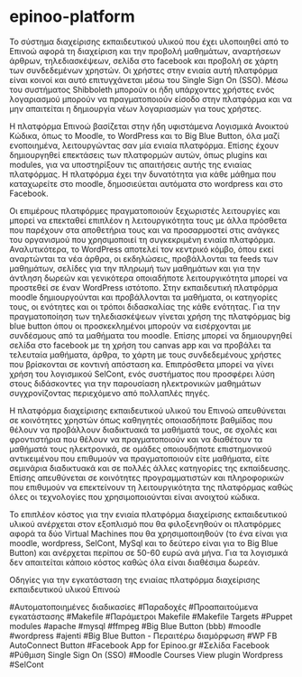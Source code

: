 # epinoo-platform

Το σύστημα διαχείρισης εκπαιδευτικού υλικού που έχει υλοποιηθεί από το Επινοώ αφορά τη διαχείριση και την προβολή μαθημάτων, αναρτήσεων άρθρων, τηλεδιασκέψεων, σελίδα στο facebook και προβολή σε χάρτη των συνδεδεμένων χρηστών. Οι χρήστες στην ενιαία αυτή πλατφόρμα είναι κοινοί και αυτό επιτυγχάνεται μέσω του Single Sign On (SSO). Μέσω του συστήματος Shibboleth  μπορούν οι ήδη υπάρχοντες χρήστες ενός λογαριασμού μπορούν να πραγματοποιούν είσοδο στην πλατφόρμα και να μην απαιτείται η δημιουργία νέων λογαριασμών για τους χρήστες.

Η πλατφόρμα Επινοώ βασίζεται στην ήδη υφιστάμενα Λογισμικά Ανοικτού Κώδικα, όπως το Moodle, το WordPress και το Big Blue Button, όλα μαζί ενοποιημένα, λειτουργώντας σαν μία ενιαία πλατφόρμα. Επίσης έχουν δημιουργηθεί επεκτάσεις των πλατφορμών αυτών, όπως plugins και modules, για να υποστηρίξουν τις απαιτήσεις αυτής της ενιαίας πλατφόρμας.  Η πλατφόρμα έχει την δυνατότητα για κάθε μάθημα που καταχωρείτε στο moodle, δημοσιεύεται αυτόματα στο wordpress και στο Facebook.

Οι επιμέρους πλατφόρμες πραγματοποιούν ξεχωριστές λειτουργίες και μπορεί να επεκταθεί επιπλέον η λειτουργικότητα τους με άλλα πρόσθετα που παρέχουν στα αποθετήρια τους και να προσαρμοστεί στις ανάγκες του οργανισμού που χρησιμοποιεί τη συγκεκριμένη ενιαία πλατφόρμα. Αναλυτικότερα, το WordPress αποτελεί τον κεντρικό κόμβο, όπου εκεί αναρτώνται τα νέα άρθρα, οι εκδηλώσεις, προβάλλονται τα feeds των μαθημάτων, σελίδες για την πληρωμή των μαθημάτων και για την άντληση δωρεών και γενικότερα οποιαδήποτε λειτουργικότητα μπορεί να προστεθεί σε έναν WordPress ιστότοπο. Στην εκπαιδευτική πλατφόρμα moodle δημιουργούνται και προβάλλονται τα μαθήματα, οι κατηγορίες τους, οι ενότητες και οι τρόποι διδασκαλίας της κάθε ενότητας. Για την πραγματοποίηση των τηλεδιασκέψεων γίνεται χρήση της πλατφόρμας big blue button όπου οι προσκεκλημένοι μπορούν να εισέρχονται με συνδέσμους από τα μαθήματα του moodle. Επίσης μπορεί να δημιουργηθεί σελίδα στο facebook με τη χρήση του canvas app και να προβάλει τα τελευταία μαθήματα, άρθρα, το χάρτη με τους συνδεδεμένους χρήστες που βρίσκονται σε κοντινή απόσταση κα. Επιπρόσθετα μπορεί να γίνει χρήση του λογισμικού SelCont, ενός συστήματος που προσφέρει λύση στους διδάσκοντες για την παρουσίαση ηλεκτρονικών μαθημάτων συγχρονίζοντας περιεχόμενο από πολλαπλές πηγές.

Η πλατφόρμα διαχείρισης εκπαιδευτικού υλικού του Επινοώ απευθύνεται σε κοινότητες χρηστών όπως καθηγητές οποιασδήποτε βαθμίδας που θέλουν να προβάλλουν διαδικτυακά τα μαθήματά τους, σε σχολές και φροντιστήρια που θέλουν να πραγματοποιούν και να διαθέτουν τα μαθήματά τους ηλεκτρονικά, σε ομάδες οποιουδήποτε επιστημονικού αντικειμένου που επιθυμούν να πραγματοποιούν είτε μαθήματα, είτε σεμινάρια διαδικτυακά και σε πολλές άλλες κατηγορίες της εκπαίδευσης. Επίσης απευθύνεται σε κοινότητες προγραμματιστών και πληροφορικών που επιθυμούν να επεκτείνουν τη λειτουργικότητα της πλατφόρμας καθώς όλες οι τεχνολογίες που χρησιμοποιούνται είναι ανοιχτού κώδικα.

Το επιπλέον κόστος για την ενιαία πλατφόρμα διαχείρισης εκπαιδευτικού υλικού ανέρχεται στον εξοπλισμό που θα φιλοξενηθούν οι πλατφόρμες αφορά τα δύο Virtual Machines που θα χρησιμοποιηθούν (το ένα είναι για moodle, wordpress, SelCont, MySql και το δεύτερο είναι για το Big Blue Button) και ανέρχεται περίπου σε 50-60 ευρώ ανά μήνα. Για τα λογισμικά δεν απαιτείται κάποιο κόστος καθώς όλα είναι διαθέσιμα δωρεάν.

Οδηγίες για την εγκατάσταση της ενιαίας πλατφόρμα διαχείρισης εκπαιδευτικού υλικού Επινοώ

#Αυτοματοποιημένες διαδικασίες
#Παραδοχές
#Προαπαιτούμενα εγκατάστασης
#Makefile
#Παράμετροι Makefile
#Makefile Targets
#Puppet modules
#apache
#mysql
#ffmpeg
#Big Blue Button (bbb)
#moodle
#wordpress
#ajenti
#Big Blue Button - Περαιτέρω διαμόρφωση
#WP FB AutoConnect Button
#Facebook App for Epinoo.gr
#Σελίδα Facebook
#Ρύθμιση Single Sign On (SSO)
#Moodle Courses View plugin Wordpress
#SelCont

